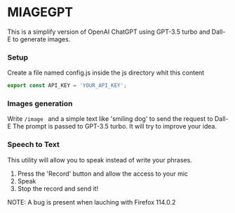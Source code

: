 # MIAGEGPT

This is a simplify version of OpenAI ChatGPT using GPT-3.5 turbo and Dall-E to generate images.

### Setup

Create a file named config.js inside the js directory whit this content
```javascript
export const API_KEY = 'YOUR_API_KEY';
```

### Images generation
Write ```/image ``` and a simple text like 'smiling dog' to send the request to Dall-E
The prompt is passed to GPT-3.5 turbo. It will try to improve your idea.

### Speech to Text
This utility will allow you to speak instead of write your phrases.
1. Press the 'Record' button and allow the access to your mic
2. Speak
3. Stop the record and send it!

NOTE: A bug is present when lauching with Firefox 114.0.2